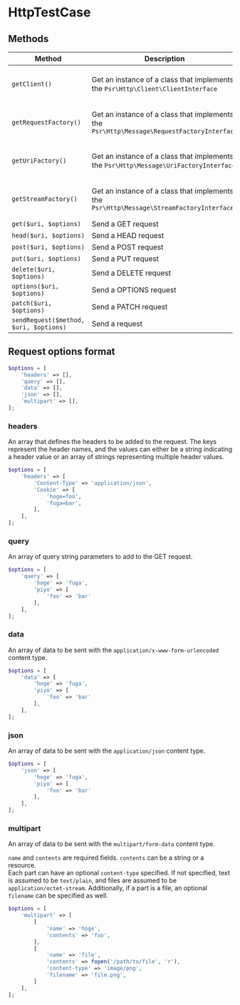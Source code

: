 # HttpTestCase

## Methods

|Method|Description|Note|
|---|---|---|
|`getClient()`|Get an instance of a class that implements the `Psr\Http\Client\ClientInterface`|You need to implement it|
|`getRequestFactory()`|Get an instance of a class that implements the `Psr\Http\Message\RequestFactoryInterface`|You need to implement it|
|`getUriFactory()`|Get an instance of a class that implements the `Psr\Http\Message\UriFactoryInterface`|You need to implement it|
|`getStreamFactory()`|Get an instance of a class that implements the `Psr\Http\Message\StreamFactoryInterface`|You need to implement it|
|`get($uri, $options)`|Send a GET request||
|`head($uri, $options)`|Send a HEAD request||
|`post($uri, $options)`|Send a POST request||
|`put($uri, $options)`|Send a PUT request||
|`delete($uri, $options)`|Send a DELETE request||
|`options($uri, $options)`|Send a OPTIONS request||
|`patch($uri, $options)`|Send a PATCH request||
|`sendRequest($method, $uri, $options)`|Send a request||

## Request options format

```php
$options = [
    'headers' => [],
    'query' => [],
    'data' => [],
    'json' => [],
    'multipart' => [],
];
```

### headers

An array that defines the headers to be added to the request.
The keys represent the header names, and the values can either be a string indicating a header value or an array of strings representing multiple header values.

```php
$options = [
    'headers' => [
        'Content-Type' => 'application/json',
        'Cookie' => [
            'hoge=foo',
            'fuga=bar',
        ],
    ],
];
```

### query

An array of query string parameters to add to the GET request.

```php
$options = [
    'query' => [
        'hoge' => 'fuga',
        'piyo' => [
            'foo' => 'bar'
        ],
    ],
];
```

### data

An array of data to be sent with the `application/x-www-form-urlencoded` content type.

```php
$options = [
    'data' => [
        'hoge' => 'fuga',
        'piyo' => [
            'foo' => 'bar'
        ],
    ],
];
```

### json

An array of data to be sent with the `application/json` content type.

```php
$options = [
    'json' => [
        'hoge' => 'fuga',
        'piyo' => [
            'foo' => 'bar'
        ],
    ],
];
```

### multipart

An array of data to be sent with the `multipart/form-data` content type.

`name` and `contents` are required fields. `contents` can be a string or a resource.  
Each part can have an optional `content-type` specified. If not specified, text is assumed to be `text/plain`, and files are assumed to be `application/octet-stream`. Additionally, if a part is a file, an optional `filename` can be specified as well.

```php
$options = [
    'multipart' => [
        [
            'name' => 'hoge',
            'contents' => 'foo',
        ],
        [
            'name' => 'file',
            'contents' => fopen('/path/to/file', 'r'),
            'content-type' => 'image/png',
            'filename' => 'file.png',
        ]
    ],
];
```

